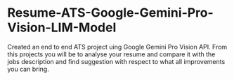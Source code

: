 # Resume-ATS-Google-Gemini-Pro-Vision-LIM-Model
Created an end to end ATS project uing Google Gemini Pro Vision API. From this projects you will be to analyse your resume and compare it with the jobs description and find suggestion with respect to what all improvements you can bring.

